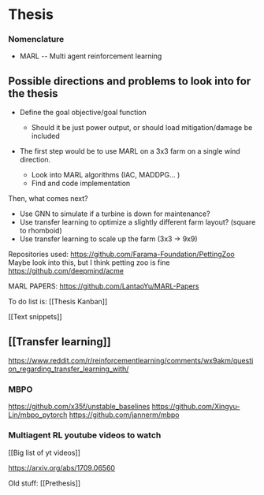 # Thesis

### Nomenclature
- MARL --  Multi agent reinforcement learning   

## Possible directions and problems to look into for the thesis

- Define the goal objective/goal function
	- Should it be just power output, or should load mitigation/damage be included 

- The first step would be to use MARL on a 3x3 farm on a single wind direction.
	- Look into MARL algorithms (IAC, MADDPG... )
	- Find and code implementation

Then, what comes next?
- Use GNN to simulate if a turbine is down for maintenance?
- Use transfer learning to optimize a slightly different farm layout? (square to rhomboid) 
- Use transfer learning to scale up the farm (3x3 -> 9x9)



Repositories used:
https://github.com/Farama-Foundation/PettingZoo
Maybe look into this, but I think petting zoo is fine
https://github.com/deepmind/acme




MARL PAPERS:
https://github.com/LantaoYu/MARL-Papers

To do list is:
[[Thesis Kanban]]

[[Text snippets]]


## [[Transfer learning]]



https://www.reddit.com/r/reinforcementlearning/comments/wx9akm/question_regarding_transfer_learning_with/

### MBPO
https://github.com/x35f/unstable_baselines
https://github.com/Xingyu-Lin/mbpo_pytorch
https://github.com/jannerm/mbpo

### Multiagent RL youtube videos to watch
[[Big list of yt videos]]



https://arxiv.org/abs/1709.06560

Old stuff:
[[Prethesis]]
